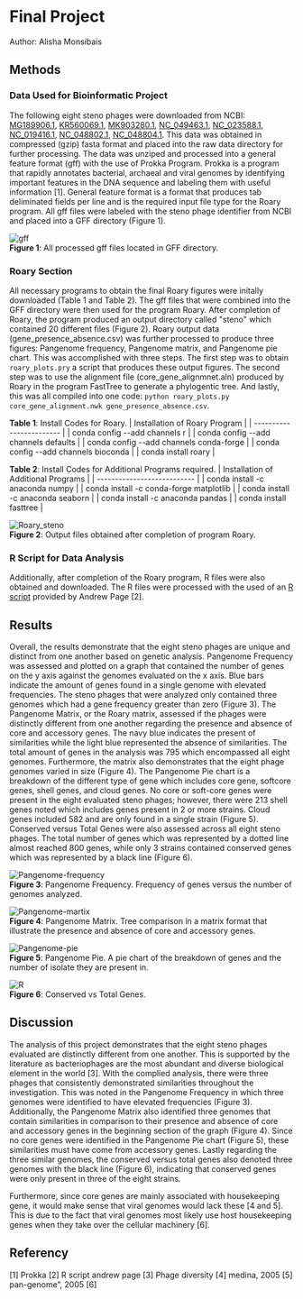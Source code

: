 # Final Project

Author: Alisha Monsibais

## Methods
### Data Used for Bioinformatic Project 
The following eight steno phages were downloaded from NCBI: [MG189906.1](https://www.ncbi.nlm.nih.gov/nuccore/MG189906), [KR560069.1](https://www.ncbi.nlm.nih.gov/nuccore/KR560069), [MK903280.1](https://www.ncbi.nlm.nih.gov/nuccore/MK903280), [NC_049463.1](https://www.ncbi.nlm.nih.gov/nuccore/NC_049463.1), [NC_023588.1](https://www.ncbi.nlm.nih.gov/nuccore/NC_023588.1), [NC_019416.1](https://www.ncbi.nlm.nih.gov/nuccore/NC_019416.1), [NC_048802.1](https://www.ncbi.nlm.nih.gov/nuccore/NC_048802.1), [NC_048804.1](https://www.ncbi.nlm.nih.gov/nuccore/NC_048804.1). This data was obtained in compressed (gzip) fasta format and placed into the raw data directory for further processing. The data was unziped and processed into a general feature format (gff) with the use of Prokka Program. Prokka is a program that rapidly annotates bacterial, archaeal and viral genomes by identifying important features in the DNA sequence and labeling them with useful information [1]. General feature format is a format that produces tab deliminated fields per line and is the required input file type for the Roary program. All gff files were labeled with the steno phage identifier from NCBI and placed into a GFF directory (Figure 1). 

![gff](https://i.ibb.co/68DDJV6/gff.png) <br>
**Figure 1**: All processed gff files located in GFF directory.   

### Roary Section 
All necessary programs to obtain the final Roary figures were initally downloaded (Table 1 and Table 2). The gff files that were combined into the GFF directory were then used for the program Roary. After completion of Roary, the program produced an output directory called "steno" which contained 20 different files (Figure 2). Roary output data (gene_presence_absence.csv) was further processed to produce three figures: Pangenome frequency, Pangenome matrix, and Pangenome pie chart. This was accomplished with three steps. The first step was to obtain `roary_plots.pry` a script that produces these output figures. The second step was to use the alignment file (core_gene_alignmnet.aln) produced by Roary in the program FastTree to generate a phylogentic tree. And lastly, this was all compiled into one code: `python roary_plots.py core_gene_alignment.nwk gene_presence_absence.csv`.       

**Table 1**: Install Codes for Roary.
| Installation of Roary Program |
| ------------------------ |
| conda config --add channels r |
| conda config --add channels defaults |
| conda config --add channels conda-forge |
| conda config --add channels bioconda |
| conda install roary |

**Table 2**: Install Codes for Additional Programs required.
| Installation of Additional Programs |
| --------------------------- |
| conda install -c anaconda numpy |
| conda install -c conda-forge matplotlib |
| conda install -c anaconda seaborn |
| conda install -c anaconda pandas |
| conda install fasttree |

![Roary_steno](https://i.ibb.co/597p7ST/steno.png) <br>
**Figure 2**: Output files obtained after completion of program Roary. 

### R Script for Data Analysis
Additionally, after completion of the Roary program, R files were also obtained and downloaded. The R files were processed with the used of an [R script](https://github.com/sanger-pathogens/Roary/blob/master/bin/create_pan_genome_plots.R) provided by Andrew Page [2]. 

## Results
Overall, the results demonstrate that the eight steno phages are unique and distinct from one another based on genetic analysis. Pangenome Frequency was assessed and plotted on a graph that contained the number of genes on the y axis against the genomes evaluated on the x axis. Blue bars indicate the amount of genes found in a single genome with elevated frequencies. The steno phages that were analyzed only contained three genomes which had a gene frequency greater than zero (Figure 3). The Pangenome Matrix, or the Roary matrix, assessed if the phages were distinctly different from one another regarding the presence and absence of core and accessory genes. The navy blue indicates the present of similarities while the light blue represented the absence of similarities. The total amount of genes in the analysis was 795 which encompassed all eight genomes. Furthermore, the matrix also demonstrates that the eight phage genomes varied in size (Figure 4). The Pangenome Pie chart is a breakdown of the different type of gene which includes core gene, softcore genes, shell genes, and cloud genes. No core or soft-core genes were present in the eight evaluated steno phages; however, there were 213 shell genes noted which includes genes present in 2 or more strains. Cloud genes included 582 and are only found in a single strain (Figure 5). Conserved versus Total Genes were also assessed across all eight steno phages. The total number of genes which was represented by a dotted line almost reached 800 genes, while only 3 strains contained conserved genes which was represented by a black line (Figure 6). 

![Pangenome-frequency](https://i.ibb.co/DLYnXNy/pangenome-frequency.png) <br>
**Figure 3**: Pangenome Frequency. Frequency of genes versus the number of genomes analyzed.

![Pangenome-martix](https://i.ibb.co/MgGn3BB/pangenome-matrix.png) <br>
**Figure 4**: Pangenome Matrix. Tree comparison in a matrix format that illustrate the presence and absence of core and accessory genes.

![Pangenome-pie](https://i.ibb.co/8dQDn3G/pangenome-pie.png) <br>
**Figure 5**: Pangenome Pie. A pie chart of the breakdown of genes and the number of isolate they are present in. 

![R](https://i.ibb.co/WVzqgxx/Conserved-vs-Total-Genes.png) <br>
**Figure 6**: Conserved vs Total Genes. 

## Discussion 

The analysis of this project demonstrates that the eight steno phages evaluated are distinctly different from one another. This is supported by the literature as bacteriophages are the most abundant and diverse biological element in the world [3]. With the complied analysis, there were three phages that consistently demonstrated similarities throughout the investigation. This was noted in the Pangenome Frequency in which three genomes were identified to have elevated frequencies (Figure 3). Additionally, the Pangenome Matrix also identified three genomes that contain similarities in comparison to their presence and absence of core and accessory genes in the beginning section of the graph (Figure 4). Since no core genes were identified in the Pangenome Pie chart (Figure 5), these similarities must have come from accessory genes. Lastly regarding the three similar genomes, the conserved versus total genes also denoted three genomes with the black line (Figure 6), indicating that conserved genes were only present in three of the eight strains. 

Furthermore, since core genes are mainly associated with housekeeping gene, it would make sense that viral genomes would lack these [4 and 5]. This is due to the fact that viral genomes most likely use host housekeeping genes when they take over the cellular machinery [6]. 



## Referency 
[1] Prokka
[2] R script andrew page
[3] Phage diversity
[4] medina, 2005
[5] pan-genome”, 2005
[6]
